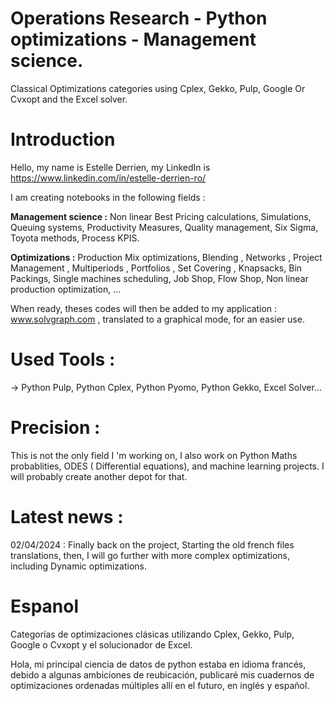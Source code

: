 # Operations Research - Python optimizations - Management science.
Classical Optimizations categories using Cplex, Gekko, Pulp, Google Or Cvxopt and the Excel solver.


# Introduction

Hello, my name is Estelle Derrien, my LinkedIn is https://www.linkedin.com/in/estelle-derrien-ro/

I am creating notebooks in the following fields :

<b>Management science :</b>
Non linear Best Pricing calculations, Simulations, Queuing systems, Productivity Measures, Quality management, Six Sigma, Toyota methods, Process KPIS.

<b>Optimizations :</b>
Production Mix optimizations, Blending , Networks , Project Management , Multiperiods , Portfolios , Set Covering , Knapsacks, Bin Packings, Single machines scheduling, Job Shop, Flow Shop, Non linear production optimization, ...

When ready, theses codes will then be added to my application : www.solvgraph.com , translated to a graphical mode, for an easier use.

# Used Tools :
-> Python Pulp, Python Cplex, Python Pyomo, Python Gekko, Excel Solver...

# Precision :
This is not the only field I 'm working on, I also work on Python Maths probablities, ODES ( Differential equations), and machine learning projects. I will probably create another depot for that.

# Latest news : 

02/04/2024 : Finally back on the project, Starting the old french files translations, then, I will go further with more complex optimizations, including Dynamic optimizations.

# Espanol

Categorías de optimizaciones clásicas utilizando Cplex, Gekko, Pulp, Google o Cvxopt y el solucionador de Excel.

Hola, mi principal ciencia de datos de python estaba en idioma francés, debido a algunas ambiciones de reubicación, publicaré mis cuadernos de optimizaciones ordenadas múltiples allí en el futuro, en inglés y español.


